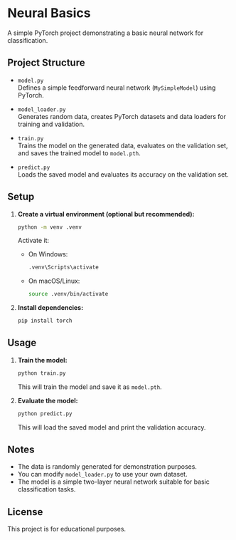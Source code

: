 # Neural Basics

A simple PyTorch project demonstrating a basic neural network for classification.

## Project Structure

- `model.py`  
  Defines a simple feedforward neural network (`MySimpleModel`) using PyTorch.

- `model_loader.py`  
  Generates random data, creates PyTorch datasets and data loaders for training and validation.

- `train.py`  
  Trains the model on the generated data, evaluates on the validation set, and saves the trained model to `model.pth`.

- `predict.py`  
  Loads the saved model and evaluates its accuracy on the validation set.

## Setup

1. **Create a virtual environment (optional but recommended):**
   ```bash
   python -m venv .venv
   ```
   Activate it:
   - On Windows:
     ```bash
     .venv\Scripts\activate
     ```
   - On macOS/Linux:
     ```bash
     source .venv/bin/activate
     ```

2. **Install dependencies:**
   ```bash
   pip install torch
   ```

## Usage

1. **Train the model:**
   ```bash
   python train.py
   ```
   This will train the model and save it as `model.pth`.

2. **Evaluate the model:**
   ```bash
   python predict.py
   ```
   This will load the saved model and print the validation accuracy.

## Notes

- The data is randomly generated for demonstration purposes.
- You can modify `model_loader.py` to use your own dataset.
- The model is a simple two-layer neural network suitable for basic classification tasks.

## License

This project is for educational purposes.